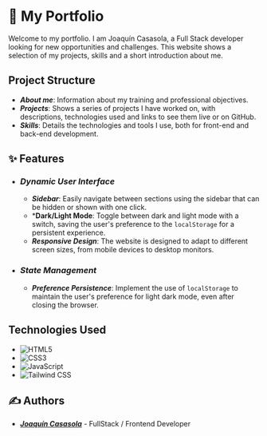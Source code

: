 # 💼 My Portfolio
Welcome to my portfolio. I am Joaquín Casasola, a Full Stack developer looking for new opportunities and challenges. This website shows a selection of my projects, skills and a short introduction about me.

## Project Structure
- ***About me***: Information about my training and professional objectives.
- ***Projects***: Shows a series of projects I have worked on, with descriptions, technologies used and links to see them live or on GitHub.
- ***Skills***: Details the technologies and tools I use, both for front-end and back-end development.

## ✨ Features
- ### ***Dynamic User Interface***
   - ***Sidebar***: Easily navigate between sections using the sidebar that can be hidden or shown with one click.
   - ***Dark/Light Mode**: Toggle between dark and light mode with a switch, saving the user's preference to the `localStorage` for a persistent experience.
   - ***Responsive Design***: The website is designed to adapt to different screen sizes, from mobile devices to desktop monitors.

- ### ***State Management***
   - ***Preference Persistence***: Implement the use of `localStorage` to maintain the user's preference for light dark mode, even after closing the browser.

## Technologies Used

- ![HTML5](https://img.shields.io/badge/HTML5-E34F26?style=for-the-badge&logo=html5&logoColor=white)
- ![CSS3](https://img.shields.io/badge/CSS3-1572B6?style=for-the-badge&logo=css3&logoColor=white)
- ![JavaScript](https://img.shields.io/badge/JavaScript-F7DF1E?style=for-the-badge&logo=javascript&logoColor=black)
- ![Tailwind CSS](https://img.shields.io/badge/Tailwind_CSS-38B2AC?style=for-the-badge&logo=tailwind-css&logoColor=white)

## ✍️ Authors 

- ***[Joaquín Casasola](https://github.com/JoacoCasasola)*** - FullStack / Frontend Developer
